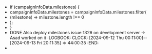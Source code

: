 - if (campaignInfoData.milestones) {
- campaignInfoData.milestones = campaignInfoData.milestones.filter(
- (milestone) => milestone.length !== 0
- );
- }
- DONE Also deploy milestones issue 1329 on development server -> Asad worked on it
  :LOGBOOK:
  CLOCK: [2024-09-12 Thu 00:11:00]--[2024-09-13 Fri 20:11:35] =>  44:00:35
  :END:
-